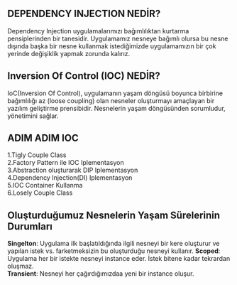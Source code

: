 ## DEPENDENCY INJECTION NEDİR?
Dependency Injection uygulamalarımızı bağımlılıktan kurtarma pensiplerinden bir tanesidir. Uygulamamız nesneye bağımlı olursa bu nesne dışında başka bir nesne kullanmak 
istediğimizde uygulamamızın bir çok yerinde değişiklik yapmak zorunda kalırız.
## Inversion Of Control (IOC) NEDİR?
IoC(Inversion Of Control), uygulamanın yaşam döngüsü boyunca birbirine bağımlılığı az (loose coupling) olan nesneler oluşturmayı amaçlayan bir yazılım geliştirme prensibidir. Nesnelerin yaşam döngüsünden sorumludur, yönetimini sağlar. 
## ADIM ADIM IOC
1.Tigly Couple Class</br>
2.Factory Pattern ile IOC Iplementasyon</br>
3.Abstraction oluşturarak DIP Iplementasyon</br>
4.Dependency Injection(DI) Iplementasyon</br>
5.IOC Container Kullanma</br>
6.Losely Couple Class</br>
## Oluşturduğumuz Nesnelerin Yaşam Sürelerinin Durumları
<strong>Singelton</strong>: Uygulama ilk başlatıldığında ilgili nesneyi bir kere oluşturur ve yapılan istek vs. farketmeksizin bu oluşturduğu nesneyi kullanır.
<strong>Scoped</strong>: Uygulama her bir istekte nesneyi instance eder. İstek bitene kadar tekrardan oluşmaz. <br/>
<strong>Transient</strong>: Nesneyi her çağırdığımızdaa yeni bir instance oluşur.

